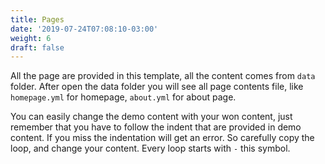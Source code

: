 ```yaml
---
title: Pages
date: '2019-07-24T07:08:10-03:00'
weight: 6
draft: false
---
```

All the page are provided in this template, all the content comes from `data` folder. After open the data folder you will see all page contents file, like `homepage.yml` for homepage, `about.yml` for about page.

You can easily change the demo content with your won content, just remember that you have to follow the indent that are provided in demo content. If you miss the indentation will get an error. So carefully copy the loop, and change your content. Every loop starts with `-` this symbol.